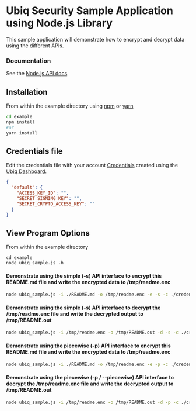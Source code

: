 # Ubiq Security Sample Application using Node.js Library


This sample application will demonstrate how to encrypt and decrypt data using the different APIs.


### Documentation

See the [Node.js API docs][apidocs].

## Installation

From within the example directory using [npm] or [yarn]

```sh
cd example
npm install
#or
yarn install
```
## Credentials file

Edit the credentials file with your account [Credentials][credentials] created using the [Ubiq Dashboard][dashboard].

```json
{
  "default": {
    "ACCESS_KEY_ID": "",
    "SECRET_SIGNING_KEY": "",
    "SECRET_CRYPTO_ACCESS_KEY": ""
  }
}
```
## View Program Options

From within the example directory

```
cd example
node ubiq_sample.js -h
```

#### Demonstrate using the simple (-s) API interface to encrypt this README.md file and write the encrypted data to /tmp/readme.enc

```sh
node ubiq_sample.js -i ./README.md -o /tmp/readme.enc -e -s -c ./credentials.json 
```
#### Demonstrate using the simple (-s) API interface to decrypt the /tmp/readme.enc file and write the decrypted output to /tmp/README.out

```sh
node ubiq_sample.js -i /tmp/readme.enc -o /tmp/README.out -d -s -c ./credentials.json
```
#### Demonstrate using the piecewise (-p) API interface to encrypt this README.md file and write the encrypted data to /tmp/readme.enc

```sh
node ubiq_sample.js -i ./README.md -o /tmp/readme.enc -e -p -c ./credentials.json 
```
#### Demonstrate using the piecewise (-p / --piecewise) API interface to decrypt the /tmp/readme.enc file and write the decrypted output to /tmp/README.out

```sh
node ubiq_sample.js -i /tmp/readme.enc -o /tmp/README.out -d -p -c ./credentials.json
```
[credentials]:https://dev.ubiqsecurity.com/docs/how-to-create-api-keys
[apidocs]:https://dev.ubiqsecurity.com/docs/api
[npm]:https://www.npmjs.com
[dashboard]:https://dev.ubiqsecurity.com/docs/dashboard
[credentials]:https://dev.ubiqsecurity.com/docs/how-to-create-api-keys
[yarn]: https://yarnpkg.com/